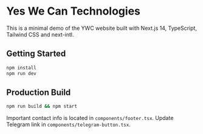 # Yes We Can Technologies

This is a minimal demo of the YWC website built with Next.js 14, TypeScript, Tailwind CSS and next-intl.

## Getting Started

```bash
npm install
npm run dev
```

## Production Build

```bash
npm run build && npm start
```

Important contact info is located in `components/footer.tsx`. Update Telegram link in `components/telegram-button.tsx`.
